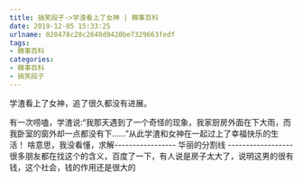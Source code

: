 ```yaml
---
title: 搞笑段子->学渣看上了女神 | 糗事百科
date: 2019-12-05 15:33:25
urlname: 020478c28c2640d9420be7329663fedf
tags: 
- 糗事百科
categories:
- 糗事百科
- 搞笑段子
---
```

学渣看上了女神，追了很久都没有进展。

有一次唠嗑，学渣说:“我那天遇到了一个奇怪的现象，我家厨房外面在下大雨，而我卧室的窗外却一点都没有下……”从此学渣和女神在一起过上了幸福快乐的生活！ 啥意思，我没看懂，求解----------------- 华丽的分割线 ------------------很多朋友都在找这个的含义，百度了一下，有人说是房子太大了，说明这男的很有钱，这个社会，钱的作用还是很大的


